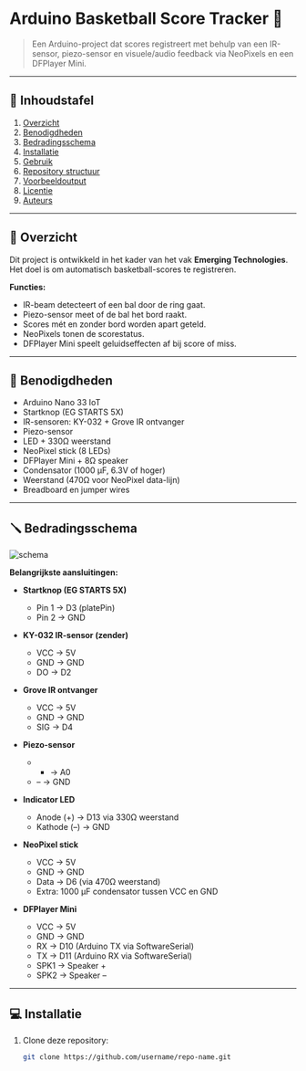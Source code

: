 # Arduino Basketball Score Tracker 🏀

> Een Arduino-project dat scores registreert met behulp van een IR-sensor, piezo-sensor en visuele/audio feedback via NeoPixels en een DFPlayer Mini.

---

## 📖 Inhoudstafel
1. [Overzicht](#-overzicht)
2. [Benodigdheden](#-benodigdheden)
3. [Bedradingsschema](#-bedradingsschema)
4. [Installatie](#-installatie)
5. [Gebruik](#-gebruik)
6. [Repository structuur](#-repository-structuur)
7. [Voorbeeldoutput](#-voorbeeldoutput)
8. [Licentie](#-licentie)
9. [Auteurs](#-auteurs)

---

## 📌 Overzicht
Dit project is ontwikkeld in het kader van het vak **Emerging Technologies**.  
Het doel is om automatisch basketball-scores te registreren.  

**Functies:**
- IR-beam detecteert of een bal door de ring gaat.
- Piezo-sensor meet of de bal het bord raakt.
- Scores mét en zonder bord worden apart geteld.
- NeoPixels tonen de scorestatus.
- DFPlayer Mini speelt geluidseffecten af bij score of miss.

---

## 🔧 Benodigdheden
- Arduino Nano 33 IoT  
- Startknop (EG STARTS 5X)  
- IR-sensoren: KY-032 + Grove IR ontvanger  
- Piezo-sensor  
- LED + 330Ω weerstand  
- NeoPixel stick (8 LEDs)  
- DFPlayer Mini + 8Ω speaker  
- Condensator (1000 µF, 6.3V of hoger)  
- Weerstand (470Ω voor NeoPixel data-lijn)  
- Breadboard en jumper wires  

---

## 🪛 Bedradingsschema
![schema](<img width="819" height="715" alt="image" src="https://github.com/user-attachments/assets/b557930d-c638-4da4-8ec3-c1f790731e4a" />
)

**Belangrijkste aansluitingen:**

- **Startknop (EG STARTS 5X)**  
  - Pin 1 → D3 (platePin)  
  - Pin 2 → GND  

- **KY-032 IR-sensor (zender)**  
  - VCC → 5V  
  - GND → GND  
  - DO → D2  

- **Grove IR ontvanger**  
  - VCC → 5V  
  - GND → GND  
  - SIG → D4  

- **Piezo-sensor**  
  - + → A0  
  - – → GND  

- **Indicator LED**  
  - Anode (+) → D13 via 330Ω weerstand  
  - Kathode (–) → GND  

- **NeoPixel stick**  
  - VCC → 5V  
  - GND → GND  
  - Data → D6 (via 470Ω weerstand)  
  - Extra: 1000 µF condensator tussen VCC en GND  

- **DFPlayer Mini**  
  - VCC → 5V  
  - GND → GND  
  - RX → D10 (Arduino TX via SoftwareSerial)  
  - TX → D11 (Arduino RX via SoftwareSerial)  
  - SPK1 → Speaker +  
  - SPK2 → Speaker –  

---

## 💻 Installatie
1. Clone deze repository:
   ```bash
   git clone https://github.com/username/repo-name.git
